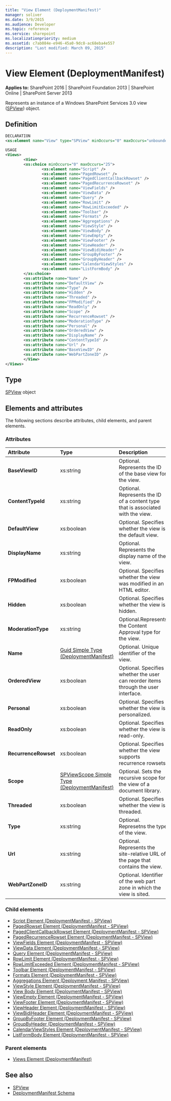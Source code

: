 ```yaml
---
title: "View Element (DeploymentManifest)"
manager: soliver
ms.date: 3/9/2015
ms.audience: Developer
ms.topic: reference
ms.service: sharepoint
ms.localizationpriority: medium
ms.assetid: c7ab084e-e946-45a0-9dc8-ac68eba4e557
description: "Last modified: March 09, 2015"
---
```


# View Element (DeploymentManifest)

**Applies to:** SharePoint 2016 | SharePoint Foundation 2013 | SharePoint Online | SharePoint Server 2013 
  
Represents an instance of a Windows SharePoint Services 3.0 view ([SPView](https://msdn.microsoft.com/library/Microsoft.SharePoint.SPView.aspx)) object. 

## Definition

```XML
DECLARATION
<xs:element name="View" type="SPView" minOccurs="0" maxOccurs="unbounded" />

USAGE
<Views>
        <View>
        <xs:choice minOccurs="0" maxOccurs="25">
                <xs:element name="Script" />
                <xs:element name="PagedRowset" />
                <xs:element name="PagedClientCallbackRowset" />
                <xs:element name="PagedRecurrenceRowset" />
                <xs:element name="ViewFields" />
                <xs:element name="ViewData" />
                <xs:element name="Query" />
                <xs:element name="RowLimit" />
                <xs:element name="RowLimitExceeded" />
                <xs:element name="Toolbar" />
                <xs:element name="Formats" />
                <xs:element name="Aggregations" />
                <xs:element name="ViewStyle" />
                <xs:element name="ViewBody" />
                <xs:element name="ViewEmpty" />
                <xs:element name="ViewFooter" />
                <xs:element name="ViewHeader" />
                <xs:element name="ViewBidiHeader" />
                <xs:element name="GroupByFooter" />
                <xs:element name="GroupByHeader" />
                <xs:element name="CalendarViewStyles" />
                <xs:element name="ListFormBody" />
        </xs:choice>
        <xs:attribute name="Name" />
        <xs:attribute name="DefaultView" />
        <xs:attribute name="Type" />
        <xs:attribute name="Hidden" />
        <xs:attribute name="Threaded" />
        <xs:attribute name="FPModified" />
        <xs:attribute name="ReadOnly" />
        <xs:attribute name="Scope" />
        <xs:attribute name="RecurrenceRowset" />
        <xs:attribute name="ModerationType" />
        <xs:attribute name="Personal" />
        <xs:attribute name="OrderedView" />
        <xs:attribute name="DisplayName" />
        <xs:attribute name="ContentTypeId" />
        <xs:attribute name="Url" />
        <xs:attribute name="BaseViewID" />
        <xs:attribute name="WebPartZoneID" />
        </View>
</Views>

```

## Type

[SPView](https://msdn.microsoft.com/library/Microsoft.SharePoint.SPView.aspx) object 
  
## Elements and attributes

The following sections describe attributes, child elements, and parent elements.

### Attributes

|**Attribute**|**Type**|**Description**|
|:-----|:-----|:-----|
|**BaseViewID** <br/> |xs:string  <br/> |Optional. Represents the ID of the base view for the view.  <br/> |
|**ContentTypeId** <br/> |xs:string  <br/> |Optional. Represents the ID of a content type that is associated with the view.  <br/> |
|**DefaultView** <br/> |xs:boolean  <br/> |Optional. Specifies whether the view is the default view.  <br/> |
|**DisplayName** <br/> |xs:string  <br/> |Optional. Represents the display name of the view.  <br/> |
|**FPModified** <br/> |xs:boolean  <br/> |Optional. Specifies whether the view was modified in an HTML editor.  <br/> |
|**Hidden** <br/> |xs:boolean  <br/> |Optional. Specifies whether the view is hidden.  <br/> |
|**ModerationType** <br/> |xs:string  <br/> |Optional.Represents the Content Approval type for the view.  <br/> |
|**Name** <br/> |[Guid Simple Type (DeploymentManifest)](guid-simple-type-deploymentmanifest.md) <br/> |Optional. Unique identifier of the view.  <br/> |
|**OrderedView** <br/> |xs:boolean  <br/> |Optional. Specifies whether the user can reorder items through the user interface.  <br/> |
|**Personal** <br/> |xs:boolean  <br/> |Optional. Specifies whether the view is personalized.  <br/> |
|**ReadOnly** <br/> |xs:boolean  <br/> |Optional. Specifies whether the view is read-only.  <br/> |
|**RecurrenceRowset** <br/> |xs:boolean  <br/> |Optional. Specifies whether the view supports recurrence rowsets.  <br/> |
|**Scope** <br/> |[SPViewScope Simple Type (DeploymentManifest)](spviewscope-simple-type-deploymentmanifest.md) <br/> |Optional. Sets the recursive scope for the view of a document library.  <br/> |
|**Threaded** <br/> |xs:boolean  <br/> |Optional. Specifies whether the view is threaded.  <br/> |
|**Type** <br/> |xs:string  <br/> |Optional. Represetns the type of the view.  <br/> |
|**Url** <br/> |xs:string  <br/> |Optional. Represents the site-relative URL of the page that contains the view.  <br/> |
|**WebPartZoneID** <br/> |xs:string  <br/> |Optional. Identifier of the web part zone in which the view is sited.  <br/> |
   
### Child elements

- [Script Element (DeploymentManifest - SPView)](script-element-deploymentmanifestspview.md)
- [PagedRowset Element (DeploymentManifest - SPView)](pagedrowset-element-deploymentmanifestspview.md)
- [PagedClientCallbackRowset Element (DeploymentManifest - SPView)](pagedclientcallbackrowset-element-deploymentmanifestspview.md)
- [PagedRecurrenceRowset Element (DeploymentManifest - SPView)](pagedrecurrencerowset-element-deploymentmanifestspview.md)
- [ViewFields Element (DeploymentManifest - SPView)](viewfields-element-deploymentmanifestspview.md)
- [ViewData Element (DeploymentManifest - SPView)](viewdata-element-deploymentmanifestspview.md)
- [Query Element (DeploymentManifest - SPView)](query-element-deploymentmanifestspview.md)
- [RowLimit Element (DeploymentManifest - SPView)](rowlimit-element-deploymentmanifestspview.md)
- [RowLimitExceeded Element (DeploymentManifest - SPView)](rowlimitexceeded-element-deploymentmanifestspview.md)
- [Toolbar Element (DeploymentManifest - SPView)](toolbar-element-deploymentmanifestspview.md)
- [Formats Element (DeploymentManifest - SPView)](formats-element-deploymentmanifestspview.md)
- [Aggregations Element (Deployment Manifest - SPView)](aggregations-element-deployment-manifestspview.md)
- [ViewStyle Element (DeploymentManifest - SPView)](viewstyle-element-deploymentmanifestspview.md)
- [View Body Element (DeploymentManifest - SPView)](view-body-element-deploymentmanifestspview.md)
- [ViewEmpty Element (DeploymentManifest - SPView)](viewempty-element-deploymentmanifestspview.md)
- [ViewFooter Element (DeploymentManifest - SPView)](viewfooter-element-deploymentmanifestspview.md)
- [ViewHeader Element (DeploymentManifest - SPView)](viewheader-element-deploymentmanifestspview.md)
- [ViewBidiHeader Element (DeploymentManifest - SPView)](viewbidiheader-element-deploymentmanifestspview.md)
- [GroupByFooter Element (DeploymentManifest - SPView)](groupbyfooter-element-deploymentmanifestspview.md)
- [GroupByHeader (DeploymentManifest - SPView)](groupbyheader-deploymentmanifestspview.md)
- [CalendarViewStyles Element (DeploymentManifest - SPView)](calendarviewstyles-element-deploymentmanifestspview.md)
- [ListFormBody Element (DeploymentManifest - SPView)](listformbody-element-deploymentmanifestspview.md)
   
### Parent elements

- [Views Element (DeploymentManifest)](views-element-deploymentmanifest.md)
   
## See also

- [SPView](https://msdn.microsoft.com/library/Microsoft.SharePoint.SPView.aspx)
- [DeploymentManifest Schema](deploymentmanifest-schema.md)

